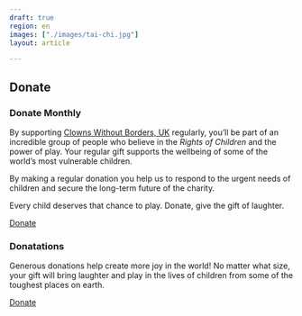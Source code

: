 ```yaml
---
draft: true
region: en
images: ["./images/tai-chi.jpg"]
layout: article

---
```


## Donate

### Donate Monthly

By supporting [Clowns Without Borders, UK]() regularly, you’ll be part of an incredible group of people who believe in the _Rights of Children_ and the power of play. Your regular gift supports the wellbeing of some of the world’s most vulnerable children.

By making a regular donation you help us to respond to the urgent needs of children and secure the long-term future of the charity.

Every child deserves that chance to play. Donate, give the gift of laughter.

[Donate](https://www.justgiving.com/cwb-uk)

### Donatations

Generous donations help create more joy in the world!
No matter what size, your gift will bring laughter and play in the lives of children from some of the toughest places on earth.

[Donate](https://www.justgiving.com/cwb-uk)

<!-- ![calandar icon](/images/calandar-icon-945x1024.png) -->

